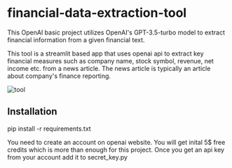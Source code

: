 # financial-data-extraction-tool
This OpenAI basic project utilizes OpenAI's GPT-3.5-turbo model to extract financial information from a given  financial text.


This tool is a streamlit based app that uses openai api to extract key financial measures such as company name, stock symbol, revenue, net income etc. from a news article. The news article is typically an article about company's finance reporting.

![tool](https://github.com/madhusriitgithub/financial-data-extraction-tool/assets/149488333/2cb1f561-194a-4c2f-ad3f-4ba98dd86c81)


## Installation
pip install -r requirements.txt

You need to create an account on openai website. You will get inital 5$ free credits which is more than enough for this project. Once you get an api key from your account add it to secret_key.py
